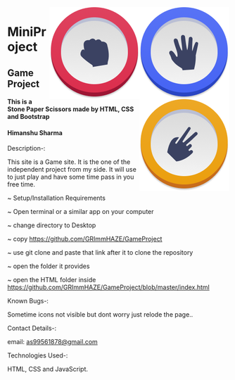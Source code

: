 <img src="./assets/Paper.png" align="right" />
<img src="./assets/Rock.png" align="right" />
<img src="./assets/Scissors.png" align="right" />

# MiniProject

## Game Project

#### This is a Stone Paper Scissors made by HTML, CSS and Bootstrap

#### Himanshu Sharma

Description-:

This site is a Game site. It is the one of the independent project from my side. It will use to just play and have some time pass in you free time.

~ Setup/Installation Requirements

~ Open terminal or a similar app on your computer

~ change directory to Desktop

~ copy https://github.com/GRImmHAZE/GameProject

~ use git clone and paste that link after it to clone the repository

~ open the folder it provides

~ open the HTML folder inside https://github.com/GRImmHAZE/GameProject/blob/master/index.html

Known Bugs-:

Sometime icons not visible but dont worry just relode the page.. 

Contact Details-:

email: as99561878@gmail.com

Technologies Used-:

HTML, CSS and JavaScript.
